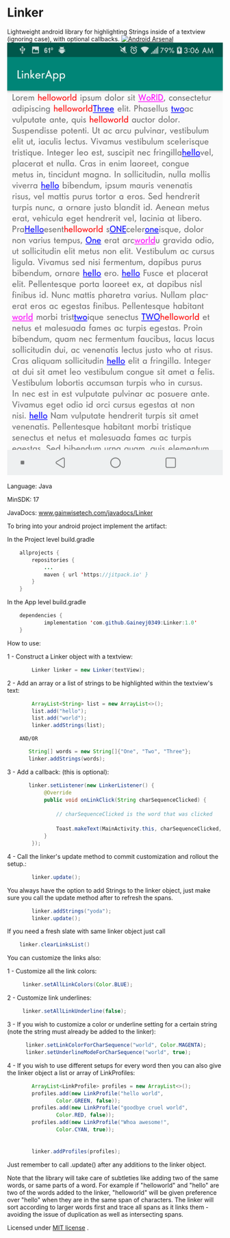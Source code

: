 # Linker
Lightweight android library for highlighting Strings inside of a textview (ignoring case), with optional callbacks.
[![Android Arsenal]( https://img.shields.io/badge/Android%20Arsenal-Linker-green.svg?style=flat )]( https://android-arsenal.com/details/1/7613 )
![alt text](https://github.com/Gaineyj0349/Linker/blob/master/linker.png)

Language: Java

MinSDK: 17

JavaDocs: www.gainwisetech.com/javadocs/Linker



To bring into your android project implement the artifact:

In the Project level build.gradle
```java
	allprojects {
		repositories {
			...
			maven { url 'https://jitpack.io' }
		}
	}
```

In the App level build.gradle
```java
    dependencies {
	        implementation 'com.github.Gaineyj0349:Linker:1.0'
	}
```




How to use:

1 - Construct a Linker object with a textview:
```java
    	Linker linker = new Linker(textView);
```    
2 - Add an array or a list of strings to be highlighted within the textview's text:
```java
        ArrayList<String> list = new ArrayList<>();
        list.add("hello");
        list.add("world");
        linker.addStrings(list);
 ```    
        AND/OR
 ```java
        String[] words = new String[]{"One", "Two", "Three"};
        linker.addStrings(words);
 ```  
3 - Add a callback: (this is optional):
```java
       linker.setListener(new LinkerListener() {
            @Override
            public void onLinkClick(String charSequenceClicked) {
            
                // charSequenceClicked is the word that was clicked
                
                Toast.makeText(MainActivity.this, charSequenceClicked, Toast.LENGTH_SHORT).show();
            }
        });
```      
4 - Call the linker's update method to commit customization and rollout the setup.:
```java  
    	linker.update();
```   
    
     
 
 You always have the option to add Strings to the linker object, just make sure you call the update method after to refresh the spans.
```java
	    linker.addStrings("yoda");
	    linker.update();
```

If you need a fresh slate with same linker object just call 
```java
    linker.clearLinksList()
```  


 You can customize the links also:

 1 - Customize all the link colors:
```java  
     linker.setAllLinkColors(Color.BLUE);
```     
 2 - Customize link underlines:
```java 
     linker.setAllLinkUnderline(false);
```   
 3 - If you wish to customize a color or underline setting for a certain string (note the string must already be added to the linker):
```java
      linker.setLinkColorForCharSequence("world", Color.MAGENTA);
      linker.setUnderlineModeForCharSequence("world", true);
```    
 4 - If you wish to use different setups for every word then you can also give the linker object a list or array of LinkProfiles:
```java     
        ArrayList<LinkProfile> profiles = new ArrayList<>();
        profiles.add(new LinkProfile("hello world",
                Color.GREEN, false));
        profiles.add(new LinkProfile("goodbye cruel world",
                Color.RED, false));
        profiles.add(new LinkProfile("Whoa awesome!",
                Color.CYAN, true));

        
        linker.addProfiles(profiles);
```      

Just remember to call .update() after any additions to the linker object.
 

Note that the library will take care of subtleties like adding two of the same words, or same parts of a word. For example if "helloworld" and "hello" are two of the words added to the linker, "helloworld" will be given preference over "hello" when they are in the same span of characters. The linker will sort according to larger words first and trace all spans as it links them - avoiding the issue of duplication as well as intersecting spans.
     

Licensed under [MIT license](LICENSE) .
